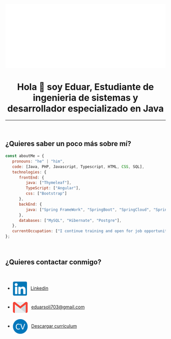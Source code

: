 <img src="https://github.com/eduarsolaez/eduarsolaez/blob/main/hellow.svg"/>


<h1 align="center">Hola 👋 soy Eduar, Estudiante de ingenieria de sistemas y desarrollador especializado en Java</h1>

___

<br>

## ¿Quieres saber un poco más sobre mí?

~~~ javascript
const aboutMe = {
   pronouns: "he" | "him",
   code: [Java, PHP, Javascript, Typescript, HTML, CSS, SQL],
   technologies: {
      frontEnd: {
         java: ["Thymeleaf"],
         TypeScript: ["Angular"],
         css: ["Bootstrap"]
      },
      backEnd: {
         java: ["Spring FrameWork", "SpringBoot", "SpringCloud", "SpringSecurity", "Microservicios"],
      },
      databases: ["MySQL", "Hibernate", "Postgre"],
   },
   currentOccupation: ["I continue training and open for job opportunities"]
};
~~~

</br>

## ¿Quieres contactar conmigo?

<br>

* <img align="center" alt="Linkedin" width="44px" src="https://github.com/eduarsolaez/eduarsolaez/blob/main/linkedin.svg" />&nbsp;&nbsp;
<a href="https://www.linkedin.com/in/eduar-solaez/">Linkedin</a>

* <img align="center" alt="Gmail" width="46px" src="https://github.com/eduarsolaez/eduarsolaez/blob/main/mail.svg" />&nbsp;&nbsp;
<a href="eduarsoli703@gmail.com">eduarsoli703@gmail.com</a> 

* <img align="center" alt="Curriculum Vitae" width="46px" src="https://github.com/eduarsolaez/eduarsolaez/blob/main/icon_cv.png" />&nbsp;&nbsp;
<a download="CV_EDUAR.pdf" href="https://github.com/eduarsolaez/eduarsolaez/blob/main/CV_EDUAR.pdf">Descargar currículum</a>

<br>


<!--
&nbsp;&nbsp;

<a download="JuanJoseGarcia.pdf" href="https://github.com/jitos86/jitos86/blob/master/JuanJoseGarcia.pdf">
   <img align="left" alt="Curriculum Vitae" width="46px" src="https://github.com/jitos86/jitos86/blob/master/icon_cv.png" />&nbsp;&nbsp;Descargar currículum
</a>

[![Linkedin](https://img.shields.io/badge/-LinkedIn-222222?style=flat-square&logo=Linkedin&logoColor=white&link=https://www.linkedin.com/in/juan-jos%C3%A9-garc%C3%ADa-navarrete-71268b1b0/)](https://www.linkedin.com/in/juan-jos%C3%A9-garc%C3%ADa-navarrete-71268b1b0/)
[![Gmail Badge](https://img.shields.io/badge/Gmail-d14836?style=flat&logo=Gmail&logoColor=white&link=mailto:jitos86@gmail.com)](mailto:jitos86@gmail.com)
-->
<!--
**jitos86/jitos86** is a ✨ _special_ ✨ repository because its `README.md` (this file) appears on your GitHub profile.

Here are some ideas to get you started:

- 🔭 I’m currently working on ...
- 🌱 I’m currently learning ...
- 👯 I’m looking to collaborate on ...
- 🤔 I’m looking for help with ...
- 💬 Ask me about ...
- 📫 How to reach me: ...
- 😄 Pronouns: ...
- ⚡ Fun fact: ...
-->
